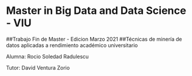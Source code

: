 # Master in Big Data and Data Science - VIU

##Trabajo Fin de Master - Edicion Marzo 2021
##Técnicas de minería de datos aplicadas a rendimiento académico universitario 

Alumna: Rocio Soledad Radulescu

Tutor: David Ventura Zorio

